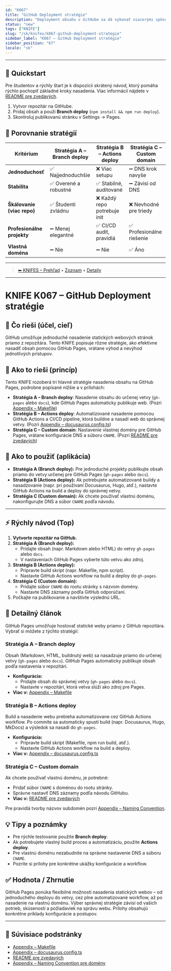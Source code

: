 ```yaml
---
id: "K067"
title: "GitHub Deployment stratégie"
description: "Deployment obsahu v GitHube sa dá vykonať viacerými spôsobmi."
status: "new"
tags: ["KNIFE"]
slug: "/sk/knifes/k067-github-deployment-strategie"
sidebar_label: "K067 – GitHub Deployment stratégie"
sidebar_position: "67"
locale: "sk"
---
```

<!-- body:start -->
---

## 🚀 Quickstart

Pre študentov a rýchly štart je k dispozícii skrátený návod, ktorý pomáha rýchlo pochopiť základné kroky nasadenia. Viac informácií nájdete v [README pre zvedavých](./K067_ReadmePreZvedavych.md).

1. Vytvor repozitár na GitHube.
2. Pridaj obsah a použi **Branch deploy** (`npm install && npm run deploy`).
3. Skontroluj publikovanú stránku v Settings → Pages.

## 🔎 Porovnanie stratégií

| Kritérium                  | Stratégia A – Branch deploy | Stratégia B – Actions deploy | Stratégia C – Custom domain |
|-----------------------------|-----------------------------|------------------------------|-----------------------------|
| **Jednoduchosť**            | ✅ Najjednoduchšie           | ❌ Viac setupu                | ➖ DNS krok navyše           |
| **Stabilita**               | ✅ Overené a robustné        | ✅ Stabilné, auditované       | ➖ Závisí od DNS             |
| **Škálovanie (viac repo)**  | ✅ Študenti zvládnu          | ❌ Každý repo potrebuje init  | ❌ Nevhodné pre triedy       |
| **Profesionálne projekty**  | ➖ Menej elegantné           | ✅ CI/CD audit, pravidlá      | ✅ Profesionálne riešenie    |
| **Vlastná doména**          | ➖ Nie                       | ➖ Nie                        | ✅ Áno                       |

---
<!-- nav:knifes -->
> [⬅ KNIFES – Prehľad](../KNIFEsOverview.md) • [Zoznam](../KNIFE_Overview_List.md) • [Detaily](../KNIFE_Overview_Details.md)
---
# KNIFE K067 – GitHub Deployment stratégie

## 🎯 Čo rieši (účel, cieľ)

GitHub umožňuje jednoduché nasadenie statických webových stránok priamo z repozitára. Tento KNIFE popisuje rôzne stratégie, ako efektívne nasadiť obsah pomocou GitHub Pages, vrátane výhod a nevýhod jednotlivých prístupov.

## 🧩 Ako to rieši (princíp)

Tento KNIFE rozoberá tri hlavné stratégie nasadenia obsahu na GitHub Pages, podrobne popísané nižšie a v prílohách:

- **Stratégia A – Branch deploy**: Nasadenie obsahu do určenej vetvy (`gh-pages` alebo `docs`), kde GitHub Pages automaticky publikuje web. (Pozri [Appendix – Makefile](./K067_makefile_appendix.md))
- **Stratégia B – Actions deploy**: Automatizované nasadenie pomocou GitHub Actions a CI/CD pipeline, ktorá buildne a nasadí web do správnej vetvy. (Pozri [Appendix – docusaurus.config.ts](./K067_docusaurus_config_ts_appendix.md))
- **Stratégia C – Custom domain**: Nastavenie vlastnej domény pre GitHub Pages, vrátane konfigurácie DNS a súboru `CNAME`. (Pozri [README pre zvedavých](./K067_ReadmePreZvedavych.md))

## 🧪 Ako to použiť (aplikácia)

- **Stratégia A (Branch deploy):** Pre jednoduché projekty publikujte obsah priamo do vetvy určenej pre GitHub Pages (`gh-pages` alebo `docs`).
- **Stratégia B (Actions deploy):** Ak potrebujete automatizované buildy a nasadzovanie (napr. pri používaní Docusaurus, Hugo, atď.), nastavte GitHub Actions na build a deploy do správnej vetvy.
- **Stratégia C (Custom domain):** Ak chcete používať vlastnú doménu, nakonfigurujte DNS a súbor `CNAME` podľa návodu.

---

## ⚡ Rýchly návod (Top)

1. **Vytvorte repozitár na GitHub.**
2. **Stratégia A (Branch deploy):**  
   - Pridajte obsah (napr. Markdown alebo HTML) do vetvy `gh-pages` alebo `docs`.
   - V nastaveniach GitHub Pages vyberte túto vetvu ako zdroj.
3. **Stratégia B (Actions deploy):**  
   - Pripravte build skript (napr. Makefile, npm script).
   - Nastavte GitHub Actions workflow na build a deploy do `gh-pages`.
4. **Stratégia C (Custom domain):**  
   - Pridajte súbor `CNAME` do rootu stránky s názvom domény.
   - Nastavte DNS záznamy podľa GitHub odporúčaní.
5. Počkajte na publikovanie a navštívte výslednú URL.

## 📜 Detailný článok

GitHub Pages umožňuje hostovať statické weby priamo z GitHub repozitára. Vybrať si môžete z týchto stratégií:

### Stratégia A – Branch deploy

Obsah (Markdown, HTML, buildnutý web) sa nasadzuje priamo do určenej vetvy (`gh-pages` alebo `docs`). GitHub Pages automaticky publikuje obsah podľa nastavenia v repozitári.
- **Konfigurácia:**  
  - Pridajte obsah do správnej vetvy (`gh-pages` alebo `docs`).
  - Nastavte v repozitári, ktorá vetva slúži ako zdroj pre Pages.
- **Viac v:** [Appendix – Makefile](./K067_makefile_appendix.md)

### Stratégia B – Actions deploy

Build a nasadenie webu prebieha automatizovane cez GitHub Actions workflow. Po commite sa automaticky spustí build (napr. Docusaurus, Hugo, MkDocs) a výsledok sa nasadí do `gh-pages`.
- **Konfigurácia:**  
  - Pripravte build skript (Makefile, npm run build, atď.).
  - Nastavte GitHub Actions workflow na build a deploy.
- **Viac v:** [Appendix – docusaurus.config.ts](./K067_docusaurus_config_ts_appendix.md)

### Stratégia C – Custom domain

Ak chcete používať vlastnú doménu, je potrebné:
- Pridať súbor `CNAME` s doménou do rootu stránky.
- Správne nastaviť DNS záznamy podľa návodu GitHubu.
- **Viac v:** [README pre zvedavých](./K067_ReadmePreZvedavych.md)

Pre pravidlá tvorby názvov subdomén pozri [Appendix – Naming Convention](./K067_NamingConventionPreDomeny.md).

## 💡 Tipy a poznámky

- Pre rýchle testovanie použite **Branch deploy**.
- Ak potrebujete vlastný build proces a automatizáciu, použite **Actions deploy**.
- Pre vlastnú doménu nezabudnite na správne nastavenie DNS a súboru `CNAME`.
- Pozrite si prílohy pre konkrétne ukážky konfigurácie a workflow.


## ✅ Hodnota / Zhrnutie

GitHub Pages ponúka flexibilné možnosti nasadenia statických webov – od jednoduchého deployu do vetvy, cez plne automatizované workflow, až po nasadenie na vlastnú doménu. Výber správnej stratégie závisí od vašich potrieb, skúseností a požiadaviek na správu webu. Prílohy obsahujú konkrétne príklady konfigurácie a postupov.

---

## 📎 Súvisiace podstránky

- [Appendix – Makefile](./K067_makefile_appendix.md)
- [Appendix – docusaurus.config.ts](./K067_docusaurus_config_ts_appendix.md)
- [README pre zvedavých](./K067_ReadmePreZvedavych.md)
- [Appendix – Naming Convention pre domény](./K067_NamingConventionPreDomeny.md)
